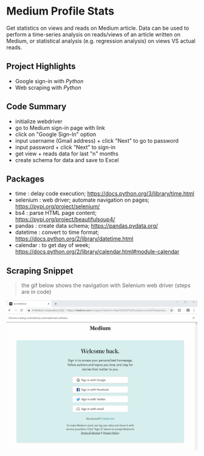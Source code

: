# Medium Profile Stats
Get statistics on views and reads on Medium article. Data can be used to perform a time-series analysis on reads/views of an article written on Medium, or statistical analysis (e.g. regression analysis) on views VS actual reads. 

## Project Highlights
- Google sign-in with *Python*
- Web scraping with *Python*

## Code Summary
- initialize webdriver
- go to Medium sign-in page with link
- click on "Google Sign-In" option
- input username (Gmail address) + click "Next" to go to password
- input password + click "Next" to sign-in
- get view + reads data for last "n" months
- create schema for data and save to Excel

## Packages
- time : delay code execution; https://docs.python.org/3/library/time.html
- selenium : web driver; automate navigation on pages; https://pypi.org/project/selenium/
- bs4 : parse HTML page content; https://pypi.org/project/beautifulsoup4/
- pandas : create data schema; https://pandas.pydata.org/
- datetime : convert to time format; https://docs.python.org/2/library/datetime.html
- calendar : to get day of week; https://docs.python.org/2/library/calendar.html#module-calendar

## Scraping Snippet
> the gif below shows the navigation with Selenium web driver (steps are in code)

![](mediumscraping.gif)
